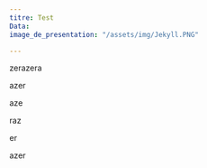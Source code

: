 ```yaml
---
titre: Test
Data: 
image_de_presentation: "/assets/img/Jekyll.PNG"

---
```

zerazera

azer

aze

raz

er

azer